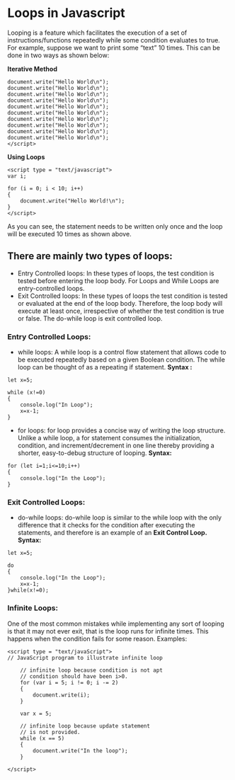 # Loops in Javascript

Looping is a feature which facilitates the execution of a set of instructions/functions repeatedly while some condition evaluates to true.
For example, suppose we want to print some “text” 10 times. This can be done in two ways as shown below:

**Iterative Method**

```<script type = "text/javascript">    
document.write("Hello World\n");
document.write("Hello World\n");
document.write("Hello World\n");
document.write("Hello World\n");
document.write("Hello World\n");
document.write("Hello World\n");
document.write("Hello World\n");
document.write("Hello World\n");
document.write("Hello World\n");
document.write("Hello World\n");
</script>
```

**Using Loops**

```
<script type = "text/javascript">
var i;
 
for (i = 0; i < 10; i++)
{
    document.write("Hello World!\n");
}
</script>
```

As you can see, the statement needs to be written only once and the loop will be executed 10 times as shown above.

## There are mainly two types of loops:

* Entry Controlled loops: In these types of loops, the test condition is tested before entering the loop body. For Loops and While Loops are entry-controlled loops.
* Exit Controlled loops: In these types of loops the test condition is tested or evaluated at the end of the loop body. Therefore, the loop body will execute at least once, irrespective of whether the test condition is true or false. The do-while loop is exit controlled loop.

### Entry Controlled Loops:

* while loops:  A while loop is a control flow statement that allows code to be executed repeatedly based on a given Boolean condition. The while loop can be thought of as a repeating if statement. **Syntax :**

```
let x=5;

while (x!=0)
{
    console.log("In Loop");
    x=x-1;
}
```

* for loops:  for loop provides a concise way of writing the loop structure. Unlike a while loop, a for statement consumes the initialization, condition, and increment/decrement in one line thereby providing a shorter, easy-to-debug structure of looping. **Syntax:**

```
for (let i=1;i<=10;i++)
{
    console.log("In the Loop");
}
```

### Exit Controlled Loops:

* do-while loops: do-while loop is similar to the while loop with the only difference that it checks for the condition after executing the statements, and therefore is an example of an **Exit Control Loop. Syntax:**

```
let x=5;

do
{
    console.log("In the Loop");
    x=x-1;
}while(x!=0);
```

### Infinite Loops:

One of the most common mistakes while implementing any sort of looping is that it may not ever exit, that is the loop runs for infinite times. This happens when the condition fails for some reason. Examples: 

```
<script type = "text/javaScript">
// JavaScript program to illustrate infinite loop
 
    // infinite loop because condition is not apt
    // condition should have been i>0.
    for (var i = 5; i != 0; i -= 2)
    {
        document.write(i);
    }
     
    var x = 5;
 
    // infinite loop because update statement
    // is not provided.
    while (x == 5)
    {
        document.write("In the loop");
    }
 
</script>
```
